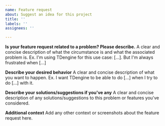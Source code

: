 ```yaml
---
name: Feature request
about: Suggest an idea for this project
title: ''
labels: ''
assignees: ''

---
```


**Is your feature request related to a problem? Please describe.**
A clear and concise description of what the circumstance is and what the associated problem is. Ex. I'm using TDengine for this use case: [...]. But I'm always frustrated when [...]

**Describe your desired behavior**
A clear and concise description of what you want to happen. Ex. I want TDengine to be able to do [...] when I try to do [...] with it.

**Describe your solutions/suggestions if you've any**
A clear and concise description of any solutions/suggestions to this problem or features you've considered.

**Additional context**
Add any other context or screenshots about the feature request here.
